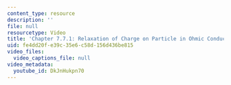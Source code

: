 ```yaml
---
content_type: resource
description: ''
file: null
resourcetype: Video
title: 'Chapter 7.7.1: Relaxation of Charge on Particle in Ohmic Conductor'
uid: fe4dd20f-e39c-35e6-c58d-156d436be815
video_files:
  video_captions_file: null
video_metadata:
  youtube_id: DkJnHukpn70
---
```

